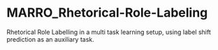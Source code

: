 # MARRO_Rhetorical-Role-Labeling
Rhetorical Role Labelling in a  multi task learning setup, using label shift prediction as an auxiliary task.  
